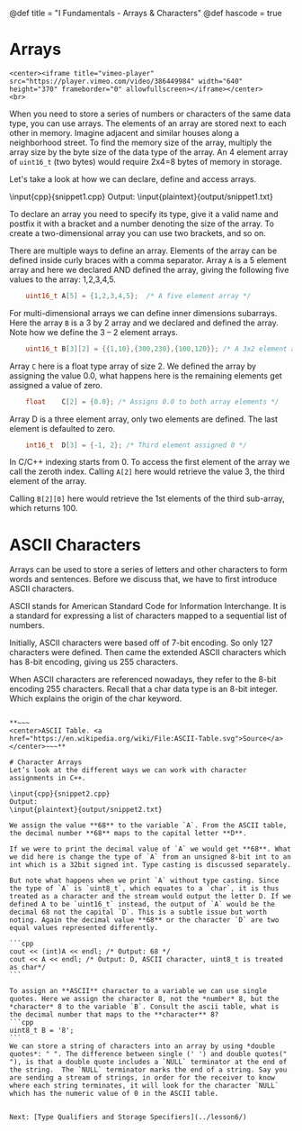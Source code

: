@def title = "I Fundamentals - Arrays & Characters"
@def hascode = true

# Arrays
~~~
<center><iframe title="vimeo-player" src="https://player.vimeo.com/video/386449984" width="640" height="370" frameborder="0" allowfullscreen></iframe></center>
<br>
~~~

When you need to store a series of numbers or characters of the same data type, you can use arrays. The elements of an array are stored next to each other in memory. Imagine adjacent and similar houses along a neighborhood street. To find the memory size of the array, multiply the array size by the byte size of the data type of the array. An 4 element array of `uint16_t` (two bytes) would require 2x4=8 bytes of memory in storage. 

Let's take a look at how we can declare, define and access arrays.  

\input{cpp}{snippet1.cpp}
Output:
\input{plaintext}{output/snippet1.txt}

To declare an array you need to specify its type, give it a valid name and postfix it with a bracket and a number denoting the size of the array. To create a two-dimensional array you can use two brackets, and so on.

There are multiple ways to define an array. Elements of the array can be defined inside curly braces with a comma separator. Array `A` is a 5 element array and here we declared AND defined the array, giving the following five values to the array: 1,2,3,4,5.

```cpp
    uint16_t A[5] = {1,2,3,4,5};  /* A five element array */
```
For multi-dimensional arrays we can define inner dimensions subarrays. Here the array `B` is a 3 by 2 array and we declared and defined the array. Note how we define the 3 – 2 element arrays. 

```cpp
    uint16_t B[3][2] = {{1,10},{300,230},{100,120}}; /* A 3x2 element array */
```
Array `C` here is a float type array of size 2. We defined the array by assigning the value 0.0, what happens here is the remaining elements get assigned a value of zero.   
```cpp
    float    C[2] = {0.0}; /* Assigns 0.0 to both array elements */
```
Array D is a three element array, only two elements are defined. The last element is defaulted to zero. 
```cpp
    int16_t  D[3] = {-1, 2}; /* Third element assigned 0 */
```
In C/C++ indexing starts from 0. To access the first element of the array we call the zeroth index. Calling `A[2]` here would retrieve the value 3, the third element of the array. 

Calling `B[2][0]` here would retrieve the 1st elements of the third sub-array, which returns 100. 

# ASCII Characters
Arrays can be used to store a series of letters and other characters to form words and sentences. Before we discuss that, we have to first introduce ASCII characters. 

ASCII stands for American Standard Code for Information Interchange. It is a standard for expressing a list of characters mapped to a sequential list of numbers. 

Initially, ASCII characters were based off of 7-bit encoding. So only 127 characters were defined. Then came the extended ASCII characters which has 8-bit encoding, giving us 255 characters. 

When ASCII characters are referenced nowadays, they refer to the 8-bit encoding 255 characters. Recall that a char data type is an 8-bit integer. Which explains the origin of the char keyword.

~~~<center><img src="/assets/part_i/media/ASCII-Table-wide.svg" style="max-width:786px"></center>~~~

**~~~
<center>ASCII Table. <a href="https://en.wikipedia.org/wiki/File:ASCII-Table.svg">Source</a></center>~~~**

# Character Arrays
Let’s look at the different ways we can work with character assignments in C++. 

\input{cpp}{snippet2.cpp}
Output:
\input{plaintext}{output/snippet2.txt}

We assign the value **68** to the variable `A`. From the ASCII table, the decimal number **68** maps to the capital letter **D**. 

If we were to print the decimal value of `A` we would get **68**. What we did here is change the type of `A` from an unsigned 8-bit int to an int which is a 32bit signed int. Type casting is discussed separately. 

But note what happens when we print `A` without type casting. Since the type of `A` is `uint8_t`, which equates to a `char`, it is thus treated as a character and the stream would output the letter D. If we defined A to be `uint16_t` instead, the output of `A` would be the decimal 68 not the capital `D`. This is a subtle issue but worth noting. Again the decimal value **68** or the character `D` are two equal values represented differently. 

```cpp
cout << (int)A << endl; /* Output: 68 */
cout << A << endl; /* Output: D, ASCII character, uint8_t is treated as char*/
```

To assign an **ASCII** character to a variable we can use single quotes. Here we assign the character 8, not the *number* 8, but the *character* 8 to the variable `B`. Consult the ascii table, what is the decimal number that maps to the **character** 8?
```cpp
uint8_t B = '8';
```
We can store a string of characters into an array by using *double quotes*: " ". The difference between single (' ') and double quotes(" "), is that a double quote includes a `NULL` terminator at the end of the string.  The `NULL` terminator marks the end of a string. Say you are sending a stream of strings, in order for the receiver to know where each string terminates, it will look for the character `NULL` which has the numeric value of 0 in the ASCII table.


Next: [Type Qualifiers and Storage Specifiers](../lesson6/)